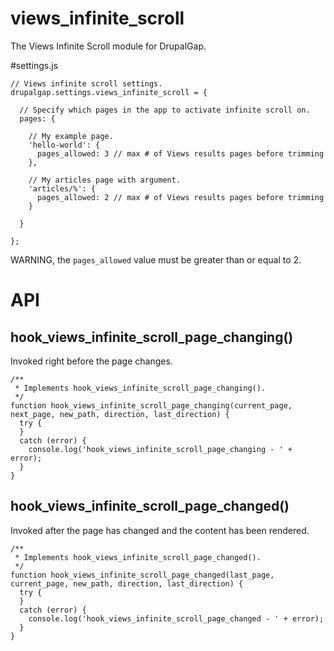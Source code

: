 # views_infinite_scroll
The Views Infinite Scroll module for DrupalGap.

#settings.js
```
// Views infinite scroll settings.
drupalgap.settings.views_infinite_scroll = {

  // Specify which pages in the app to activate infinite scroll on.
  pages: {

    // My example page.
    'hello-world': {
      pages_allowed: 3 // max # of Views results pages before trimming
    },

    // My articles page with argument.
    'articles/%': {
      pages_allowed: 2 // max # of Views results pages before trimming
    }

  }

};

```

WARNING, the `pages_allowed` value must be greater than or equal to 2.

# API

## hook_views_infinite_scroll_page_changing()

Invoked right before the page changes.

```
/**
 * Implements hook_views_infinite_scroll_page_changing().
 */
function hook_views_infinite_scroll_page_changing(current_page, next_page, new_path, direction, last_direction) {
  try {
  }
  catch (error) {
    console.log('hook_views_infinite_scroll_page_changing - ' + error);
  }
}
```

## hook_views_infinite_scroll_page_changed()

Invoked after the page has changed and the content has been rendered.

```
/**
 * Implements hook_views_infinite_scroll_page_changed().
 */
function hook_views_infinite_scroll_page_changed(last_page, current_page, new_path, direction, last_direction) {
  try {
  }
  catch (error) {
    console.log('hook_views_infinite_scroll_page_changed - ' + error);
  }
}
```
